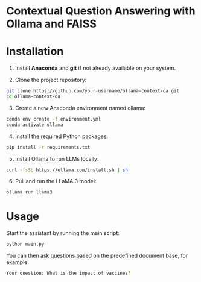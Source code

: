 # Contextual Question Answering with Ollama and FAISS

Installation
============

1. Install **Anaconda** and **git** if not already available on your system.

2. Clone the project repository:
```bash
git clone https://github.com/your-username/ollama-context-qa.git
cd ollama-context-qa
 ```

3. Create a new Anaconda environment named ollama:

```bash
conda env create -f environment.yml
conda activate ollama
 ```
4. Install the required Python packages:
```bash
pip install -r requirements.txt
 ```
5. Install Ollama to run LLMs locally:
```bash
curl -fsSL https://ollama.com/install.sh | sh
 ```
6. Pull and run the LLaMA 3 model:
```bash
ollama run llama3
 ```

# Usage
Start the assistant by running the main script:
```bash
python main.py
 ```
You can then ask questions based on the predefined document base, for example:

```bash
Your question: What is the impact of vaccines?
 ```


